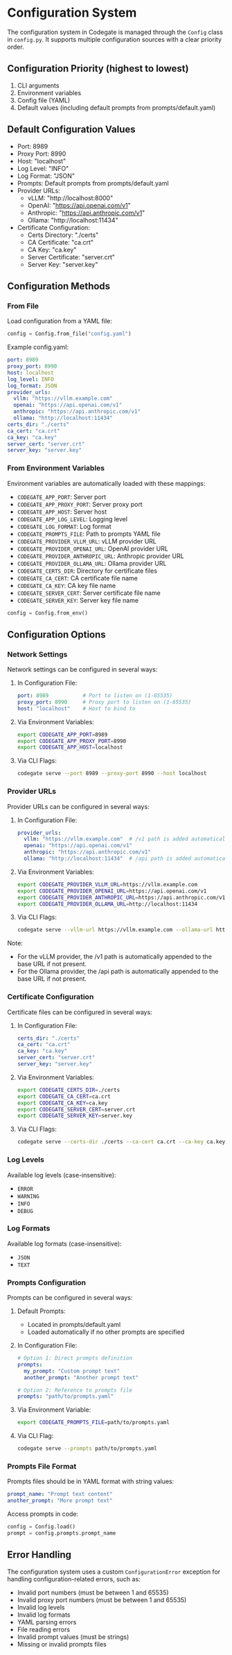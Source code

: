 # Configuration System

The configuration system in Codegate is managed through the `Config` class in `config.py`. It supports multiple configuration sources with a clear priority order.

## Configuration Priority (highest to lowest)

1. CLI arguments
2. Environment variables
3. Config file (YAML)
4. Default values (including default prompts from prompts/default.yaml)

## Default Configuration Values

- Port: 8989
- Proxy Port: 8990
- Host: "localhost"
- Log Level: "INFO"
- Log Format: "JSON"
- Prompts: Default prompts from prompts/default.yaml
- Provider URLs:
  - vLLM: "http://localhost:8000"
  - OpenAI: "https://api.openai.com/v1"
  - Anthropic: "https://api.anthropic.com/v1"
  - Ollama: "http://localhost:11434"
- Certificate Configuration:
  - Certs Directory: "./certs"
  - CA Certificate: "ca.crt"
  - CA Key: "ca.key"
  - Server Certificate: "server.crt"
  - Server Key: "server.key"

## Configuration Methods

### From File

Load configuration from a YAML file:

```python
config = Config.from_file("config.yaml")
```

Example config.yaml:
```yaml
port: 8989
proxy_port: 8990
host: localhost
log_level: INFO
log_format: JSON
provider_urls:
  vllm: "https://vllm.example.com"
  openai: "https://api.openai.com/v1"
  anthropic: "https://api.anthropic.com/v1"
  ollama: "http://localhost:11434"
certs_dir: "./certs"
ca_cert: "ca.crt"
ca_key: "ca.key"
server_cert: "server.crt"
server_key: "server.key"
```

### From Environment Variables

Environment variables are automatically loaded with these mappings:

- `CODEGATE_APP_PORT`: Server port
- `CODEGATE_APP_PROXY_PORT`: Server proxy port
- `CODEGATE_APP_HOST`: Server host
- `CODEGATE_APP_LOG_LEVEL`: Logging level
- `CODEGATE_LOG_FORMAT`: Log format
- `CODEGATE_PROMPTS_FILE`: Path to prompts YAML file
- `CODEGATE_PROVIDER_VLLM_URL`: vLLM provider URL
- `CODEGATE_PROVIDER_OPENAI_URL`: OpenAI provider URL
- `CODEGATE_PROVIDER_ANTHROPIC_URL`: Anthropic provider URL
- `CODEGATE_PROVIDER_OLLAMA_URL`: Ollama provider URL
- `CODEGATE_CERTS_DIR`: Directory for certificate files
- `CODEGATE_CA_CERT`: CA certificate file name
- `CODEGATE_CA_KEY`: CA key file name
- `CODEGATE_SERVER_CERT`: Server certificate file name
- `CODEGATE_SERVER_KEY`: Server key file name

```python
config = Config.from_env()
```

## Configuration Options

### Network Settings

Network settings can be configured in several ways:

1. In Configuration File:
   ```yaml
   port: 8989           # Port to listen on (1-65535)
   proxy_port: 8990     # Proxy port to listen on (1-65535)
   host: "localhost"    # Host to bind to
   ```

2. Via Environment Variables:
   ```bash
   export CODEGATE_APP_PORT=8989
   export CODEGATE_APP_PROXY_PORT=8990
   export CODEGATE_APP_HOST=localhost
   ```

3. Via CLI Flags:
   ```bash
   codegate serve --port 8989 --proxy-port 8990 --host localhost
   ```

### Provider URLs

Provider URLs can be configured in several ways:

1. In Configuration File:
   ```yaml
   provider_urls:
     vllm: "https://vllm.example.com"  # /v1 path is added automatically
     openai: "https://api.openai.com/v1"
     anthropic: "https://api.anthropic.com/v1"
     ollama: "http://localhost:11434"  # /api path is added automatically
   ```

2. Via Environment Variables:
   ```bash
   export CODEGATE_PROVIDER_VLLM_URL=https://vllm.example.com
   export CODEGATE_PROVIDER_OPENAI_URL=https://api.openai.com/v1
   export CODEGATE_PROVIDER_ANTHROPIC_URL=https://api.anthropic.com/v1
   export CODEGATE_PROVIDER_OLLAMA_URL=http://localhost:11434
   ```

3. Via CLI Flags:
   ```bash
   codegate serve --vllm-url https://vllm.example.com --ollama-url http://localhost:11434
   ```

Note: 
- For the vLLM provider, the /v1 path is automatically appended to the base URL if not present.
- For the Ollama provider, the /api path is automatically appended to the base URL if not present.

### Certificate Configuration

Certificate files can be configured in several ways:

1. In Configuration File:
   ```yaml
   certs_dir: "./certs"
   ca_cert: "ca.crt"
   ca_key: "ca.key"
   server_cert: "server.crt"
   server_key: "server.key"
   ```

2. Via Environment Variables:
   ```bash
   export CODEGATE_CERTS_DIR=./certs
   export CODEGATE_CA_CERT=ca.crt
   export CODEGATE_CA_KEY=ca.key
   export CODEGATE_SERVER_CERT=server.crt
   export CODEGATE_SERVER_KEY=server.key
   ```

3. Via CLI Flags:
   ```bash
   codegate serve --certs-dir ./certs --ca-cert ca.crt --ca-key ca.key --server-cert server.crt --server-key server.key
   ```

### Log Levels

Available log levels (case-insensitive):

- `ERROR`
- `WARNING`
- `INFO`
- `DEBUG`

### Log Formats

Available log formats (case-insensitive):

- `JSON`
- `TEXT`

### Prompts Configuration

Prompts can be configured in several ways:

1. Default Prompts:
   - Located in prompts/default.yaml
   - Loaded automatically if no other prompts are specified

2. In Configuration File:
   ```yaml
   # Option 1: Direct prompts definition
   prompts:
     my_prompt: "Custom prompt text"
     another_prompt: "Another prompt text"

   # Option 2: Reference to prompts file
   prompts: "path/to/prompts.yaml"
   ```

3. Via Environment Variable:
   ```bash
   export CODEGATE_PROMPTS_FILE=path/to/prompts.yaml
   ```

4. Via CLI Flag:
   ```bash
   codegate serve --prompts path/to/prompts.yaml
   ```

### Prompts File Format

Prompts files should be in YAML format with string values:

```yaml
prompt_name: "Prompt text content"
another_prompt: "More prompt text"
```

Access prompts in code:
```python
config = Config.load()
prompt = config.prompts.prompt_name
```

## Error Handling

The configuration system uses a custom `ConfigurationError` exception for handling configuration-related errors, such as:

- Invalid port numbers (must be between 1 and 65535)
- Invalid proxy port numbers (must be between 1 and 65535)
- Invalid log levels
- Invalid log formats
- YAML parsing errors
- File reading errors
- Invalid prompt values (must be strings)
- Missing or invalid prompts files
